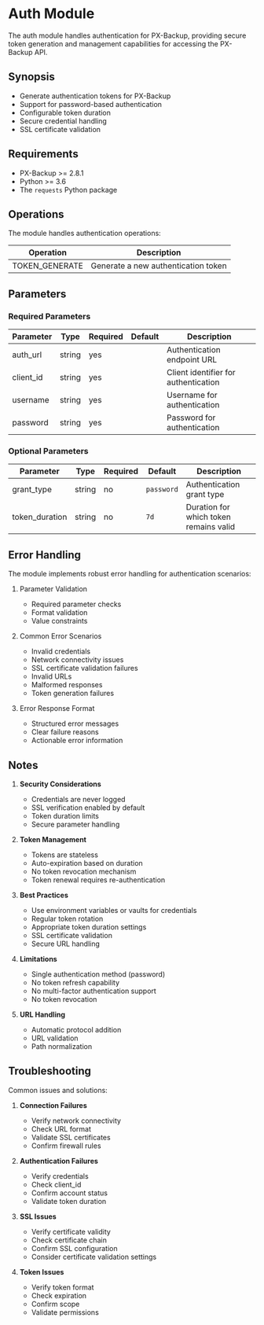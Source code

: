 # Auth Module

The auth module handles authentication for PX-Backup, providing secure token generation and management capabilities for accessing the PX-Backup API.

## Synopsis

* Generate authentication tokens for PX-Backup
* Support for password-based authentication
* Configurable token duration
* Secure credential handling
* SSL certificate validation

## Requirements

* PX-Backup >= 2.8.1
* Python >= 3.6
* The `requests` Python package

## Operations

The module handles authentication operations:


| Operation      | Description                         |
| ---------------- | ------------------------------------- |
| TOKEN_GENERATE | Generate a new authentication token |

## Parameters

### Required Parameters


| Parameter | Type   | Required | Default | Description                          |
| ----------- | -------- | ---------- | --------- | -------------------------------------- |
| auth_url  | string | yes      |         | Authentication endpoint URL          |
| client_id | string | yes      |         | Client identifier for authentication |
| username  | string | yes      |         | Username for authentication          |
| password  | string | yes      |         | Password for authentication          |

### Optional Parameters


| Parameter      | Type    | Required | Default    | Description                            |
| ---------------- | --------- | ---------- | ------------ | ---------------------------------------- |
| grant_type     | string  | no       | `password` | Authentication grant type              |
| token_duration | string  | no       | `7d`       | Duration for which token remains valid |


## Error Handling

The module implements robust error handling for authentication scenarios:

1. Parameter Validation

   - Required parameter checks
   - Format validation
   - Value constraints
2. Common Error Scenarios

   - Invalid credentials
   - Network connectivity issues
   - SSL certificate validation failures
   - Invalid URLs
   - Malformed responses
   - Token generation failures
3. Error Response Format

   - Structured error messages
   - Clear failure reasons
   - Actionable error information

## Notes

1. **Security Considerations**

   - Credentials are never logged
   - SSL verification enabled by default
   - Token duration limits
   - Secure parameter handling
2. **Token Management**

   - Tokens are stateless
   - Auto-expiration based on duration
   - No token revocation mechanism
   - Token renewal requires re-authentication
3. **Best Practices**

   - Use environment variables or vaults for credentials
   - Regular token rotation
   - Appropriate token duration settings
   - SSL certificate validation
   - Secure URL handling
4. **Limitations**

   - Single authentication method (password)
   - No token refresh capability
   - No multi-factor authentication support
   - No token revocation
5. **URL Handling**

   - Automatic protocol addition
   - URL validation
   - Path normalization

## Troubleshooting

Common issues and solutions:

1. **Connection Failures**

   - Verify network connectivity
   - Check URL format
   - Validate SSL certificates
   - Confirm firewall rules
2. **Authentication Failures**

   - Verify credentials
   - Check client_id
   - Confirm account status
   - Validate token duration
3. **SSL Issues**

   - Verify certificate validity
   - Check certificate chain
   - Confirm SSL configuration
   - Consider certificate validation settings
4. **Token Issues**

   - Verify token format
   - Check expiration
   - Confirm scope
   - Validate permissions
